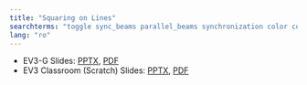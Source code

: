 ```yaml
---
title: "Squaring on Lines"
searchterms: "toggle sync_beams parallel_beams synchronization color colour colour_sensor advanced align squaring_on_lines my_blocks square_up straighten_out"
lang: "ro"
---
```

 <ul>
 <li class="ng-binding">EV3-G Slides:
 <a href="ProgrammingLessons/advanced/Align (rom).pptx">PPTX</a>,
 <a href="ProgrammingLessons/advanced/Align (rom).pdf">PDF</a>
 </li>
 <li class="ng-binding">EV3 Classroom (Scratch) Slides:
 <a href="ProgrammingLessons/advanced/scratch-Align (rom).pptx">PPTX</a>,
 <a href="ProgrammingLessons/advanced/scratch-Align (rom).pdf">PDF</a>
 </li>
 </ul>
